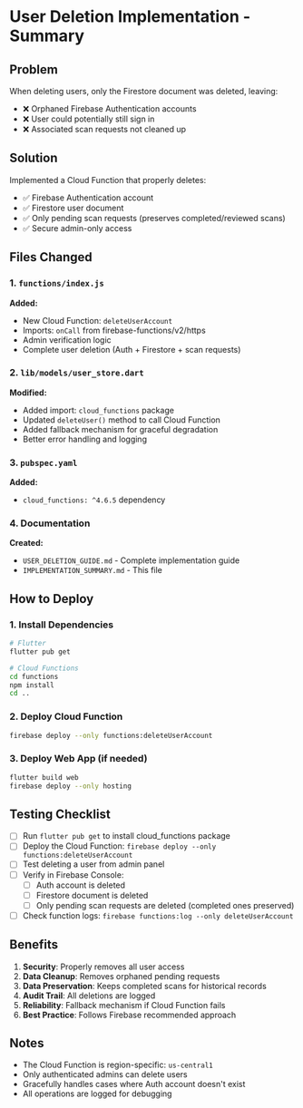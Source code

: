 # User Deletion Implementation - Summary

## Problem

When deleting users, only the Firestore document was deleted, leaving:

- ❌ Orphaned Firebase Authentication accounts
- ❌ User could potentially still sign in
- ❌ Associated scan requests not cleaned up

## Solution

Implemented a Cloud Function that properly deletes:

- ✅ Firebase Authentication account
- ✅ Firestore user document
- ✅ Only pending scan requests (preserves completed/reviewed scans)
- ✅ Secure admin-only access

## Files Changed

### 1. `functions/index.js`

**Added:**

- New Cloud Function: `deleteUserAccount`
- Imports: `onCall` from firebase-functions/v2/https
- Admin verification logic
- Complete user deletion (Auth + Firestore + scan requests)

### 2. `lib/models/user_store.dart`

**Modified:**

- Added import: `cloud_functions` package
- Updated `deleteUser()` method to call Cloud Function
- Added fallback mechanism for graceful degradation
- Better error handling and logging

### 3. `pubspec.yaml`

**Added:**

- `cloud_functions: ^4.6.5` dependency

### 4. Documentation

**Created:**

- `USER_DELETION_GUIDE.md` - Complete implementation guide
- `IMPLEMENTATION_SUMMARY.md` - This file

## How to Deploy

### 1. Install Dependencies

```bash
# Flutter
flutter pub get

# Cloud Functions
cd functions
npm install
cd ..
```

### 2. Deploy Cloud Function

```bash
firebase deploy --only functions:deleteUserAccount
```

### 3. Deploy Web App (if needed)

```bash
flutter build web
firebase deploy --only hosting
```

## Testing Checklist

- [ ] Run `flutter pub get` to install cloud_functions package
- [ ] Deploy the Cloud Function: `firebase deploy --only functions:deleteUserAccount`
- [ ] Test deleting a user from admin panel
- [ ] Verify in Firebase Console:
  - [ ] Auth account is deleted
  - [ ] Firestore document is deleted
  - [ ] Only pending scan requests are deleted (completed ones preserved)
- [ ] Check function logs: `firebase functions:log --only deleteUserAccount`

## Benefits

1. **Security**: Properly removes all user access
2. **Data Cleanup**: Removes orphaned pending requests
3. **Data Preservation**: Keeps completed scans for historical records
4. **Audit Trail**: All deletions are logged
5. **Reliability**: Fallback mechanism if Cloud Function fails
6. **Best Practice**: Follows Firebase recommended approach

## Notes

- The Cloud Function is region-specific: `us-central1`
- Only authenticated admins can delete users
- Gracefully handles cases where Auth account doesn't exist
- All operations are logged for debugging
